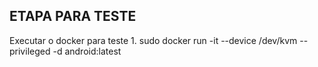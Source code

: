 ## ETAPA PARA TESTE
Executar o docker para teste
    1. sudo docker run -it --device /dev/kvm --privileged -d android:latest







